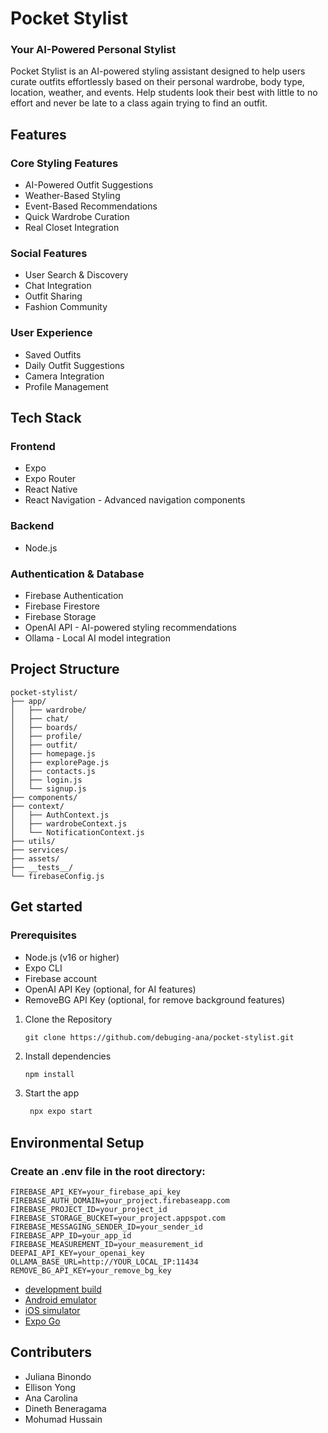 # Pocket Stylist
### Your AI-Powered Personal Stylist

Pocket Stylist is an AI-powered styling assistant designed to help users curate outfits effortlessly based on their personal wardrobe, body type, location, weather, and events.
Help students look their best with little to no effort and never be late to a class again trying to find an outfit.

## Features
### Core Styling Features
- AI-Powered Outfit Suggestions
- Weather-Based Styling
- Event-Based Recommendations
- Quick Wardrobe Curation
- Real Closet Integration

### Social Features
- User Search & Discovery
- Chat Integration
- Outfit Sharing
- Fashion Community 

### User Experience
- Saved Outfits
- Daily Outfit Suggestions
- Camera Integration
- Profile Management 

## Tech Stack

### Frontend
- Expo
- Expo Router
- React Native
- React Navigation - Advanced navigation components


### Backend
- Node.js

### Authentication & Database
- Firebase Authentication
- Firebase Firestore
- Firebase Storage 
- OpenAI API - AI-powered styling recommendations
- Ollama - Local AI model integration

## Project Structure

```
pocket-stylist/
├── app/                   
│   ├── wardrobe/          
│   ├── chat/        
│   ├── boards/       
│   ├── profile/           
│   ├── outfit/             
│   ├── homepage.js         
│   ├── explorePage.js      
│   ├── contacts.js         
│   ├── login.js          
│   └── signup.js         
├── components/             
├── context/               
│   ├── AuthContext.js    
│   ├── wardrobeContext.js 
│   └── NotificationContext.js 
├── utils/                 
├── services/              
├── assets/                
├── __tests__/             
└── firebaseConfig.js  
```

## Get started

### Prerequisites
- Node.js (v16 or higher)
- Expo CLI
- Firebase account
- OpenAI API Key (optional, for AI features)
- RemoveBG API Key (optional, for remove background features)

1. Clone the Repository
   ```
   git clone https://github.com/debuging-ana/pocket-stylist.git
   ```

2. Install dependencies

   ```bash
   npm install
   ```

2. Start the app

   ```bash
    npx expo start
   ```

## Environmental Setup
### Create an .env file in the root directory:
```
FIREBASE_API_KEY=your_firebase_api_key
FIREBASE_AUTH_DOMAIN=your_project.firebaseapp.com
FIREBASE_PROJECT_ID=your_project_id
FIREBASE_STORAGE_BUCKET=your_project.appspot.com
FIREBASE_MESSAGING_SENDER_ID=your_sender_id
FIREBASE_APP_ID=your_app_id
FIREBASE_MEASUREMENT_ID=your_measurement_id
DEEPAI_API_KEY=your_openai_key
OLLAMA_BASE_URL=http://YOUR_LOCAL_IP:11434
REMOVE_BG_API_KEY=your_remove_bg_key
```

- [development build](https://docs.expo.dev/develop/development-builds/introduction/)
- [Android emulator](https://docs.expo.dev/workflow/android-studio-emulator/)
- [iOS simulator](https://docs.expo.dev/workflow/ios-simulator/)
- [Expo Go](https://expo.dev/go)

## Contributers

- Juliana Binondo
- Ellison Yong
- Ana Carolina
- Dineth Beneragama
- Mohumad Hussain
